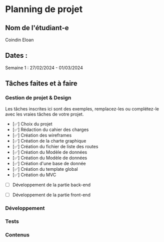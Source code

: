 # Planning de projet

## Nom de l'étudiant-e

Coindin Eloan

## Dates :

Semaine 1 : 27/02/2024 - 01/03/2024

## Tâches faites et à faire

### Gestion de projet & Design

Les tâches inscrites ici sont des exemples, remplacez-les ou complétez-le avec les vraies tâches de votre projet.

- [✅] Choix du projet
- [✅] Rédaction du cahier des charges
- [✅] Création des wireframes
- [✅] Création de la charte graphique
- [✅] Création du fichier de liste des routes
- [✅] Création du Modèle de données
- [✅] Création du Modèle de données
- [✅] Création d'une base de donnée
- [✅] Création du template global
- [✅] Création du MVC
- [ ] Développement de la partie back-end
- [ ] Développement de la partie front-end


### Développement


### Tests


### Contenus